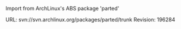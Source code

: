 Import from ArchLinux's ABS package 'parted'

URL: svn://svn.archlinux.org/packages/parted/trunk
Revision: 196284
